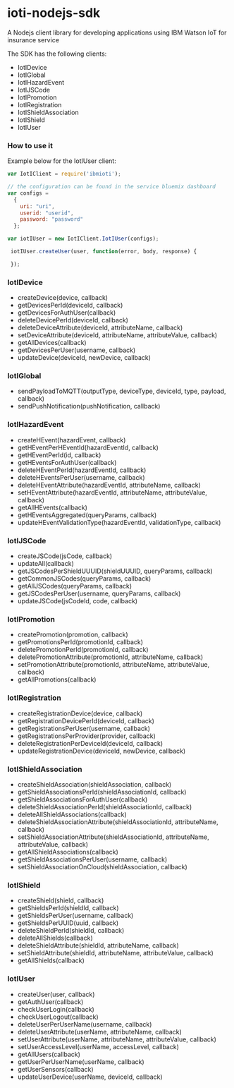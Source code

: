# ioti-nodejs-sdk
A Nodejs client library for developing applications using IBM Watson IoT for insurance service


The SDK has the following clients:
- IotIDevice
- IotIGlobal
- IotIHazardEvent
- IotIJSCode
- IotIPromotion
- IotIRegistration
- IotIShieldAssociation
- IotIShield
- IotIUser

### How to use it

Example below for the IotIUser client:

```javascript
var IotIClient = require('ibmioti');

// the configuration can be found in the service bluemix dashboard
var configs =
  {
    uri: "uri",
    userid: "userid",
    password: "password"
  };

var iotIUser = new IotIClient.IotIUser(configs);

 iotIUser.createUser(user, function(error, body, response) {

 });
```

### IotIDevice

- createDevice(device, callback)
- getDevicesPerId(deviceId, callback)
- getDevicesForAuthUser(callback)
- deleteDevicePerId(deviceId, callback)
- deleteDeviceAttribute(deviceId, attributeName, callback)
- setDeviceAttribute(deviceId, attributeName, attributeValue, callback)
- getAllDevices(callback)
- getDevicesPerUser(username, callback)
- updateDevice(deviceId, newDevice, callback)

### IotIGlobal

- sendPayloadToMQTT(outputType, deviceType, deviceId, type, payload, callback)
- sendPushNotification(pushNotification, callback)

### IotIHazardEvent

- createHEvent(hazardEvent, callback)
- getHEventPerHEventId(hazardEventId, callback)
- getHEventPerId(id, callback)
- getHEventsForAuthUser(callback)
- deleteHEventPerId(hazardEventId, callback)
- deleteHEventsPerUser(username, callback)
- deleteHEventAttribute(hazardEventId, attributeName, callback)
- setHEventAttribute(hazardEventId, attributeName, attributeValue, callback)
- getAllHEvents(callback)
- getHEventsAggregated(queryParams, callback)
- updateHEventValidationType(hazardEventId, validationType, callback)


### IotIJSCode

- createJSCode(jsCode, callback)
- updateAll(callback)
- getJSCodesPerShieldUUUID(shieldUUUID, queryParams, callback)
- getCommonJSCodes(queryParams, callback)
- getAllJSCodes(queryParams, callback)
- getJSCodesPerUser(username, queryParams, callback)
- updateJSCode(jsCodeId, code, callback)

### IotIPromotion

- createPromotion(promotion, callback)
- getPromotionsPerId(promotionId, callback)
- deletePromotionPerId(promotionId, callback)
- deletePromotionAttribute(promotionId, attributeName, callback)
- setPromotionAttribute(promotionId, attributeName, attributeValue, callback)
- getAllPromotions(callback)


### IotIRegistration

- createRegistrationDevice(device, callback)
- getRegistrationDevicePerId(deviceId, callback)
- getRegistrationsPerUser(username, callback)
- getRegistrationsPerProvider(provider, callback)
- deleteRegistrationPerDeviceId(deviceId, callback)
- updateRegistrationDevice(deviceId, newDevice, callback)


### IotIShieldAssociation

- createShieldAssociation(shieldAssociation, callback)
- getShieldAssociationsPerId(shieldAssociationId, callback)
- getShieldAssociationsForAuthUser(callback)
- deleteShieldAssociationPerId(shieldAssociationId, callback)
- deleteAllShieldAssociations(callback)
- deleteShieldAssociationAttribute(shieldAssociationId, attributeName, callback)
- setShieldAssociationAttribute(shieldAssociationId, attributeName, attributeValue, callback)
- getAllShieldAssociations(callback)
- getShieldAssociationsPerUser(username, callback)
- setShieldAssociationOnCloud(shieldAssociation, callback)

### IotIShield

- createShield(shield, callback)
- getShieldsPerId(shieldId, callback)
- getShieldsPerUser(username, callback)
- getShieldsPerUUID(uuid, callback)
- deleteShieldPerId(shieldId, callback)
- deleteAllShields(callback)
- deleteShieldAttribute(shieldId, attributeName, callback)
- setShieldAttribute(shieldId, attributeName, attributeValue, callback)
- getAllShields(callback)


### IotIUser

- createUser(user, callback)
- getAuthUser(callback)
- checkUserLogin(callback)
- checkUserLogout(callback)
- deleteUserPerUserName(username, callback)
- deleteUserAttribute(userName, attributeName, callback)
- setUserAttribute(userName, attributeName, attributeValue, callback)
- setUserAccessLevel(userName, accessLevel, callback)
- getAllUsers(callback)
- getUserPerUserName(userName, callback)
- getUserSensors(callback)
- updateUserDevice(userName, deviceId, callback)
